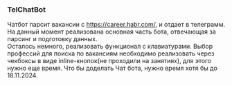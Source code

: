 ### TelChatBot
Чатбот парсит вакансии с https://career.habr.com/, и отдает в телеграмм. На данный момент реализована основная часть бота, отвечающая за парсинг и подготовку данных.  
Осталось немного, реализовать функционал с клавиатурами. 
Выбор профессий для поиска по вакансиям необходимо реализовать через чекбоксы в виде inline-кнопок(не проходили на занятиях),  для этого нужно еще время.
Что бы доделать Чат бота, нужно время хотя бы  до 18.11.2024.